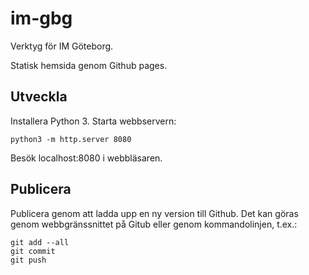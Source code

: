 # im-gbg

Verktyg för IM Göteborg.

Statisk hemsida genom Github pages.

## Utveckla

Installera Python 3.
Starta webbservern:

```
python3 -m http.server 8080
```

Besök localhost:8080 i webbläsaren.

## Publicera

Publicera genom att ladda upp en ny version till Github.
Det kan göras genom webbgränssnittet på Gitub eller genom kommandolinjen, t.ex.:

```
git add --all
git commit
git push
```
